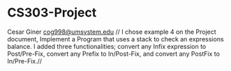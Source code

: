 # CS303-Project
Cesar Giner
cog998@umsystem.edu
//
I chose example 4 on the Project document, Implement a Program that uses a stack to check an expressions balance. I added three functionalities; convert any Infix expression to Post/Pre-Fix, convert any Prefix to In/Post-Fix, and convert any PostFix to In/Pre-Fix.//
